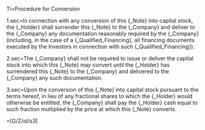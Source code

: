 Ti=Procedure for Conversion

1.sec=In connection with any conversion of this {_Note} into capital stock, the {_Holder} shall surrender this {_Note} to the {_Company} and deliver to the {_Company} any documentation reasonably required by the {_Company} (including, in the case of a {_Qualified_Financing}, all financing documents executed by the Investors in connection with such {_Qualified_Financing}).

2.sec=The {_Company} shall not be required to issue or deliver the capital stock into which this {_Note} may convert until the {_Holder} has surrendered this {_Note} to the {_Company} and delivered to the {_Company} any such documentation.

3.sec=Upon the conversion of this {_Note} into capital stock pursuant to the terms hereof, in lieu of any fractional shares to which the {_Holder} would otherwise be entitled, the {_Company} shall pay the {_Holder} cash equal to such fraction multiplied by the price at which this {_Note} converts.

=[G/Z/ol/s3]
